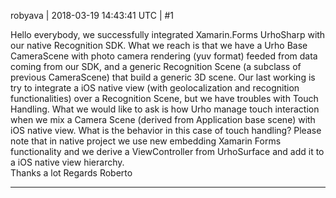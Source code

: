 robyava | 2018-03-19 14:43:41 UTC | #1

Hello everybody,
we successfully integrated Xamarin.Forms UrhoSharp with our native Recognition SDK.
What we reach is that we have a Urho Base CameraScene with photo camera rendering (yuv format)
feeded from data coming from our SDK, and a generic Recognition Scene (a subclass of previous CameraScene) that build a generic 3D scene. Our last working is try to integrate a iOS native view (with geolocalization and recognition functionalities) over a Recognition Scene, but we have troubles with Touch Handling.
What we would like to ask is how Urho manage touch interaction when we mix a Camera Scene (derived from Application base scene) with iOS native view.  What is the behavior in this case of touch handling? Please note that in native project we use new embedding Xamarin Forms functionality and we derive a ViewController from UrhoSurface and add it to a iOS native view hierarchy.  
Thanks a lot
Regards
Roberto

-------------------------

